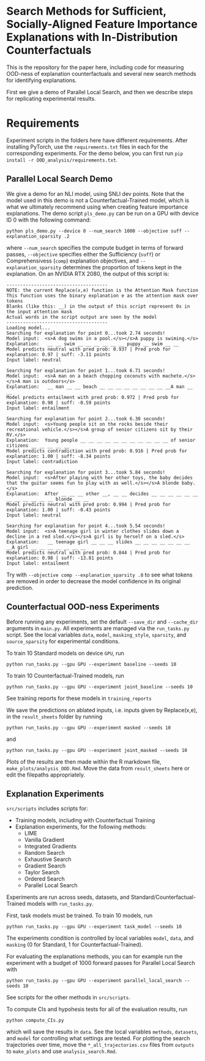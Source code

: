 # Search Methods for Sufficient, Socially-Aligned Feature Importance Explanations with In-Distribution Counterfactuals

This is the repository for the paper here, including code for measuring OOD-ness of explanation counterfactuals and several new search methods for identifying explanations.

First we give a demo of Parallel Local Search, and then we describe steps for replicating experimental results.

# Requirements

Experiment scripts in the folders here have different requirements. After installing PyTorch, use the `requirements.txt` files in each for the corresponding experiments. For the demo below, you can first run `pip install -r OOD_analysis/requirements.txt`.

## Parallel Local Search Demo

We give a demo for an NLI model, using SNLI dev points. Note that the model used in this demo is not a Counterfactual-Trained model, which is what we ultimately recommend using when creating feature importance explanations. The demo script `pls_demo.py` can be run on a GPU with device ID 0 with the following command:

`python pls_demo.py --device 0 --num_search 1000 --objective suff --explanation_sparsity .2`

where `--num_search` specifies the compute budget in terms of forward passes, `--objective` specifies either the Sufficiency (`suff`) or Comprehensivess (`comp`) explanation objectives, and `--explanation_sparsity` determines the proportion of tokens kept in the explanation. On an NVIDIA RTX 2080, the output of this script is:

```
-------------------------------------
NOTE: the current Replace(x,e) function is the Attention Mask function
This function uses the binary explanation e as the attention mask over tokens
Blanks (like this: __) in the output of this script represent 0s in the input attention mask
Actual words in the script output are seen by the model
-------------------------------------
Loading model...
Searching for explanation for point 0...took 2.74 seconds!
Model input:  <s>A dog swims in a pool.</s></s>A puppy is swiming.</s>
Explanation:   __ __ swim __ __ __ __ __ __ puppy __ swim __ __
Model predicts neutral with pred prob: 0.937 | Pred prob for explanation: 0.97 | suff: -3.11 points
Input label: neutral

Searching for explanation for point 1...took 6.71 seconds!
Model input:  <s>A man on a beach chopping coconuts with machete.</s></s>A man is outdoors</s>
Explanation:   __ man __ __ beach __ __ __ __ __ __ __ __ __A man __ __
Model predicts entailment with pred prob: 0.972 | Pred prob for explanation: 0.98 | suff: -0.59 points
Input label: entailment

Searching for explanation for point 2...took 6.30 seconds!
Model input:  <s>Young people sit on the rocks beside their recreational vehicle.</s></s>A group of senior citizens sit by their RV.</s>
Explanation:  Young people __ __ __ __ __ __ __ __ __ __ __ of senior citizens __ __ __ __ __
Model predicts contradiction with pred prob: 0.916 | Pred prob for explanation: 1.00 | suff: -8.34 points
Input label: contradiction

Searching for explanation for point 3...took 5.84 seconds!
Model input:  <s>After playing with her other toys, the baby decides that the guitar seems fun to play with as well.</s></s>A blonde baby.</s>
Explanation:  After __ __ __ other __, __ __ decides __ __ __ __ __ __ __ __ __ __ __ __ blonde __ __
Model predicts neutral with pred prob: 0.994 | Pred prob for explanation: 1.00 | suff: -0.43 points
Input label: neutral

Searching for explanation for point 4...took 5.54 seconds!
Model input:  <s>A teenage girl in winter clothes slides down a decline in a red sled.</s></s>A girl is by herself on a sled.</s>
Explanation:   __ teenage girl __ __ __ slides __ __ __ __ __ __ __ __A girl __ __ __ __ __ __ __
Model predicts neutral with pred prob: 0.844 | Pred prob for explanation: 0.98 | suff: -13.81 points
Input label: entailment
```

Try with `--objective comp --explanation_sparsity .8` to see what tokens are removed in order to decrease the model confidence in its original prediction. 

## Counterfactual OOD-ness Experiments

Before running any experiments, set the default `--save_dir` and `--cache_dir` arguments in `main.py`. All experiments are managed via the `run_tasks.py` script. See the local variables `data`, `model`, `masking_style`, `sparsity`, and `source_sparsity` for experimental conditions.

To train 10 Standard models on device `GPU`, run

`python run_tasks.py --gpu GPU --experiment baseline --seeds 10`

To train 10 Counterfactual-Trained models, run

`python run_tasks.py --gpu GPU --experiment joint_baseline --seeds 10`

See training reports for these models in `training_reports`

We save the predictions on ablated inputs, i.e. inputs given by Replace(x,e), in the `result_sheets` folder by running

`python run_tasks.py --gpu GPU --experiment masked --seeds 10`

and

`python run_tasks.py --gpu GPU --experiment joint_masked --seeds 10`

Plots of the results are then made within the R markdown file, `make_plots/analysis_OOD.Rmd`. Move the data from `result_sheets` here or edit the filepaths appropriately.

## Explanation Experiments

`src/scripts` includes scripts for:

- Training models, including with Counterfactual Training
- Explanation experiments, for the following methods:
    - LIME
    - Vanilla Gradient
    - Integrated Gradients
    - Random Search
    - Exhaustive Search
    - Gradient Search
    - Taylor Search
    - Ordered Search
    - Parallel Local Search

Experiments are run across seeds, datasets, and Standard/Counterfactual-Trained models with `run_tasks.py`.

First, task models must be trained. To train 10 models, run

`python run_tasks.py --gpu GPU --experiment task_model --seeds 10 `

The experiments condition is controlled by local variables `model`, `data`, and `masking` (0 for Standard, 1 for Counterfactual-Trained).

For evaluating the explanations methods, you can for example run the experiment with a budget of 1000 forward passes for Parallel Local Search with

`python run_tasks.py --gpu GPU --experiment parallel_local_search --seeds 10 `

See scripts for the other methods in `src/scripts`.

To compute CIs and hypohesis tests for all of the evaluation results, run

`python compute_CIs.py`

which will save the results in `data`. See the local variables `methods`, `datasets`, and `model` for controlling what settings are tested. For plotting the search trajectories over time, move the `*_all_trajectories.csv` files from `outputs` to `make_plots` and use `analysis_search.Rmd`.